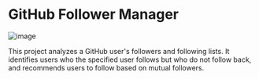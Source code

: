 # GitHub Follower Manager
![image](https://github.com/Intina47/manage_github_followers/assets/78519682/a2dc5a8c-3dcd-4fef-8d2e-2c7547c68802)


This project analyzes a GitHub user's followers and following lists. It identifies users who the specified user follows but who do not follow back, and recommends users to follow based on mutual followers.
